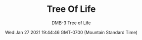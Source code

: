 ---
category: "wall-covering"
date: Wed Jan 27 2021 19:44:46 GMT-0700 (Mountain Standard Time)
description: "null"
designer: "Domenica Brockman"
href: "https://www.areaenvironments.com/domenica-brockman"
image_primary: "./img/DMB_Tree+Of+Life_Art.jpg"
image_secondary: "./img/DMB_Tree+of+Life_Interior.jpg"
image_thumb: "./img/Domenica+Brockman.png"
manufacturer: "Area Environments"
slug: "/manufacturers/area-environments/wall-covering/tree-of-life"
slug_destination: area-environments,
subtitle: "DMB-3 Tree of Life"
tags:
  - "area-environments"
  - "wall-covering"
title: "Tree Of Life"
---